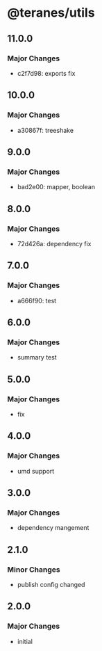# @teranes/utils

## 11.0.0

### Major Changes

- c2f7d98: exports fix

## 10.0.0

### Major Changes

- a30867f: treeshake

## 9.0.0

### Major Changes

- bad2e00: mapper, boolean

## 8.0.0

### Major Changes

- 72d426a: dependency fix

## 7.0.0

### Major Changes

- a666f90: test

## 6.0.0

### Major Changes

- summary test

## 5.0.0

### Major Changes

- fix

## 4.0.0

### Major Changes

- umd support

## 3.0.0

### Major Changes

- dependency mangement

## 2.1.0

### Minor Changes

- publish config changed

## 2.0.0

### Major Changes

- initial
